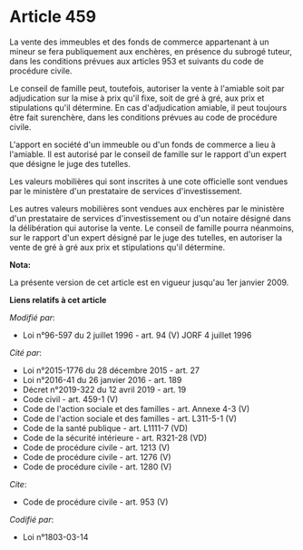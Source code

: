 # Article 459

La vente des immeubles et des fonds de commerce appartenant à un mineur se fera publiquement aux enchères, en présence du
subrogé tuteur, dans les conditions prévues aux articles 953 et suivants du code de procédure civile. 

Le conseil de famille peut, toutefois, autoriser la vente à l'amiable soit par adjudication sur la mise à prix qu'il fixe,
soit de gré à gré, aux prix et stipulations qu'il détermine. En cas d'adjudication amiable, il peut toujours être fait
surenchère, dans les conditions prévues au code de procédure civile.

L'apport en société d'un immeuble ou d'un fonds de commerce a lieu à l'amiable. Il est autorisé par le conseil de famille sur
le rapport d'un expert que désigne le juge des tutelles. 

Les valeurs mobilières qui sont inscrites à une cote officielle sont vendues par le ministère d'un prestataire de services
d'investissement. 

Les autres valeurs mobilières sont vendues aux enchères par le ministère d'un prestataire de services d'investissement ou
d'un notaire désigné dans la délibération qui autorise la vente. Le conseil de famille pourra néanmoins, sur le rapport d'un
expert désigné par le juge des tutelles, en autoriser la vente de gré à gré aux prix et stipulations qu'il détermine.

**Nota:**

La présente version de cet article est en vigueur jusqu'au 1er janvier 2009.

**Liens relatifs à cet article**

_Modifié par_:

  - Loi n°96-597 du 2 juillet 1996 - art. 94 (V) JORF 4 juillet 1996

_Cité par_:

  - Loi n°2015-1776 du 28 décembre 2015 - art. 27
  - Loi n°2016-41 du 26 janvier 2016 - art. 189
  - Décret n°2019-322 du 12 avril 2019 - art. 19
  - Code civil - art. 459-1 (V)
  - Code de l'action sociale et des familles - art. Annexe 4-3 (V)
  - Code de l'action sociale et des familles - art. L311-5-1 (V)
  - Code de la santé publique - art. L1111-7 (VD)
  - Code de la sécurité intérieure - art. R321-28 (VD)
  - Code de procédure civile - art. 1213 (V)
  - Code de procédure civile - art. 1276 (V)
  - Code de procédure civile - art. 1280 (V)

_Cite_:

  - Code de procédure civile - art. 953 (V)

_Codifié par_:

  - Loi n°1803-03-14
